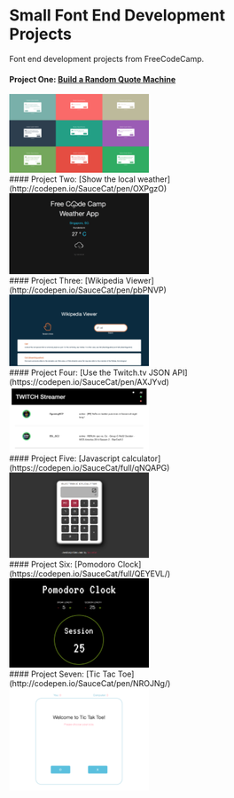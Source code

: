 # Small Font End Development Projects
Font end development projects from FreeCodeCamp. 

#### Project One: [Build a Random Quote Machine](http://codepen.io/SauceCat/pen/vKEYaZ)
<img src="https://github.com/SauceCat/Small-Font-End-Development-Projects/blob/master/RandomQuote/show.jpg" width="50%"/>

<br>
#### Project Two: [Show the local weather](http://codepen.io/SauceCat/pen/OXPgzO)
<img src="https://github.com/SauceCat/Small-Font-End-Development-Projects/blob/master/Weather/show.png" width="50%"/>

<br>
#### Project Three: [Wikipedia Viewer](http://codepen.io/SauceCat/pen/pbPNVP)
<img src="https://github.com/SauceCat/Small-Font-End-Development-Projects/blob/master/wikipedia/show.png" width="50%"/>

<br>
#### Project Four: [Use the Twitch.tv JSON API](https://codepen.io/SauceCat/pen/AXJYvd)
<img src="https://github.com/SauceCat/Small-Font-End-Development-Projects/blob/master/twitch/show.png" width="50%"/>

<br>
#### Project Five: [Javascript calculator](https://codepen.io/SauceCat/full/qNQAPG)
<img src="https://github.com/SauceCat/Small-Font-End-Development-Projects/blob/master/JS_calculator/show.png" width="50%"/>

<br>
#### Project Six: [Pomodoro Clock](https://codepen.io/SauceCat/full/QEYEVL/)
<img src="https://github.com/SauceCat/Small-Font-End-Development-Projects/blob/master/PomodoroClock/show.png" width="50%"/>

<br>
#### Project Seven: [Tic Tac Toe](http://codepen.io/SauceCat/pen/NROJNg/)
<img src="https://github.com/SauceCat/Small-Font-End-Development-Projects/blob/master/tic-tac-toe/show.png" width="50%"/>
